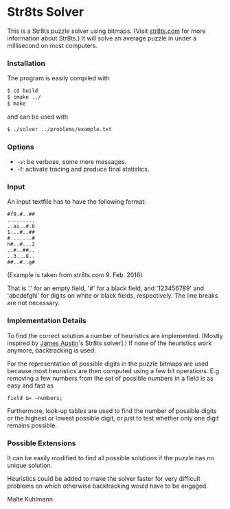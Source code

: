 
# Str8ts Solver

This is a Str8ts puzzle solver using bitmaps.
(Visit [str8ts.com] for more information about Str8ts.)
It will solve an average puzzle in under a millisecond on most computers.

### Installation

The program is easily compiled with
```sh
$ cd build
$ cmake ../
$ make
```
and can be used with
```sh
$ ./solver ../problems/example.txt
```
### Options

- *-v*: be verbose, some more messages.
- *-t*: activate tracing and produce final statistics.

### Input

An input textfile has to have the following format:

```
#f9.#..##
.........
..ai..#.6
1...#..##
#.......#
h#..#...2
..#..##..
..3...8..
##..#..g#
```

(Example is taken from str8ts.com 9. Feb. 2016)

That is '.' for an empty field, '#' for a black field, and
'123456789' and 'abcdefghi' for digits on white or black fields, respectively.
The line breaks are not necessary.


### Implementation Details

To find the correct solution a number of heuristics are implemented.
(Mostly inspired by [James Austin]'s Str8ts solver].)
If none of the heuristics work anymore, backtracking is used.

For the representation of possible digits in the puzzle bitmaps are used because most heuristics are then computed using a few bit operations.
E.g. removing a few numbers from the set of possible numbers in a field is as easy and fast as
```
field &= ~numbers;
```
Furthermore, look-up tables are used to find the number of possible digits or the highest or lowest possible digit, or just to test whether only one digit remains possible.


### Possible Extensions

It can be easily modified to find all possible solutions if the puzzle has no unique solution.

Heuristics could be added to make the solver faster for very difficult problems on which otherwise backtracking would have to be engaged.

Malte Kuhlmann


[str8ts.com]:http://www.str8ts.com
[James Austin]:https://github.com/jamesaustin/str8ts
